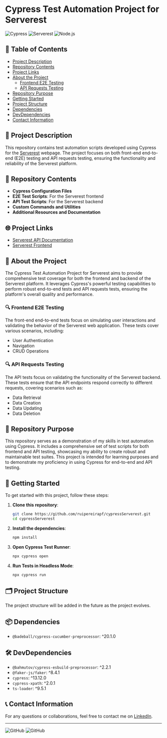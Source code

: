 # Cypress Test Automation Project for Serverest

![Cypress](https://img.shields.io/badge/Cypress-13.12.0-brightgreen)
![Serverest](https://img.shields.io/badge/Serverest-v1.0-blue)
![Node.js](https://img.shields.io/badge/Node.js-v22.3.0-green)

## 📑 Table of Contents

- [Project Description](#-project-description)
- [Repository Contents](#-repository-contents)
- [Project Links](#-project-links)
- [About the Project](#-about-the-project)
   - [Frontend E2E Testing](#-frontend-e2e-testing)
   - [API Requests Testing](#-api-requests-testing)
- [Repository Purpose](#-repository-purpose)
- [Getting Started](#-getting-started)
- [Project Structure](#-project-structure)
- [Dependencies](#-dependencies)
- [DevDependencies](#-devdependencies)
- [Contact Information](#-contact-information)

## 📄 Project Description

This repository contains test automation scripts developed using Cypress for the [Serverest](https://front.serverest.dev/login) webpage. The project focuses on both front-end end-to-end (E2E) testing and API requests testing, ensuring the functionality and reliability of the Serverest platform.

## 📂 Repository Contents

- **Cypress Configuration Files**
- **E2E Test Scripts**: For the Serverest frontend
- **API Test Scripts**: For the Serverest backend
- **Custom Commands and Utilities**
- **Additional Resources and Documentation**

## 🌐 Project Links

- [Serverest API Documentation](https://serverest.dev/)
- [Serverest Frontend](https://front.serverest.dev/login)

## 📖 About the Project

The Cypress Test Automation Project for Serverest aims to provide comprehensive test coverage for both the frontend and backend of the Serverest platform. It leverages Cypress's powerful testing capabilities to perform robust end-to-end tests and API requests tests, ensuring the platform's overall quality and performance.

### 🔍 Frontend E2E Testing

The front-end end-to-end tests focus on simulating user interactions and validating the behavior of the Serverest web application. These tests cover various scenarios, including:

- User Authentication
- Navigation
- CRUD Operations

### 🔍 API Requests Testing

The API tests focus on validating the functionality of the Serverest backend. These tests ensure that the API endpoints respond correctly to different requests, covering scenarios such as:

- Data Retrieval
- Data Creation
- Data Updating
- Data Deletion

## 🎯 Repository Purpose

This repository serves as a demonstration of my skills in test automation using Cypress. It includes a comprehensive set of test scripts for both frontend and API testing, showcasing my ability to create robust and maintainable test suites. This project is intended for learning purposes and to demonstrate my proficiency in using Cypress for end-to-end and API testing.

## 🚀 Getting Started

To get started with this project, follow these steps:

1. **Clone this repository**:
    ```sh
    git clone https://github.com/ruipereirapf/cypressServerest.git
    cd cypressServerest
    ```
2. **Install the dependencies**:
    ```sh
    npm install
    ```
3. **Open Cypress Test Runner**:
    ```sh
    npx cypress open
    ```
4. **Run Tests in Headless Mode**:
    ```sh
    npx cypress run
    ```

## 🗂 Project Structure

The project structure will be added in the future as the project evolves.

## 📦 Dependencies

- `@badeball/cypress-cucumber-preprocessor`: ^20.1.0

## 🛠️ DevDependencies

- `@bahmutov/cypress-esbuild-preprocessor`: ^2.2.1
- `@faker-js/faker`: ^8.4.1
- `cypress`: ^13.12.0
- `cypress-xpath`: ^2.0.1
- `ts-loader`: ^9.5.1

## 📞 Contact Information

For any questions or collaborations, feel free to contact me on [LinkedIn](www.linkedin.com/in/ruifernpereira).

---

![GitHub](https://img.shields.io/github/stars/ruipereirapf/cypressServerest?style=social)
![GitHub](https://img.shields.io/github/forks/ruipereirapf/cypressServerest?style=social)
